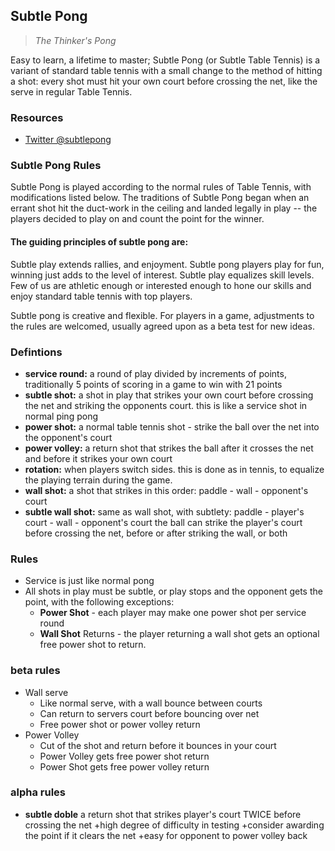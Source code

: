 ## Subtle Pong
>*The Thinker's Pong*

Easy to learn, a lifetime to master; Subtle Pong (or Subtle Table Tennis) is a variant of standard table tennis with a small change to the method of hitting a shot: every shot must hit your own court before crossing the net, like the serve in regular Table Tennis.

### Resources
- [Twitter @subtlepong](https://twitter.com/subtlepong)

### Subtle Pong Rules
Subtle Pong is played according to the normal rules of Table Tennis, with modifications listed below. The traditions of Subtle Pong began when an errant shot hit the duct-work in the ceiling and landed legally in play -- the players decided to play on and count the point for the winner.

#### The guiding principles of subtle pong are:
Subtle play extends rallies, and enjoyment. Subtle pong players play for fun, winning just adds to the level of interest.
Subtle play equalizes skill levels. Few of us are athletic enough or interested enough to hone our skills and enjoy standard table tennis with top players.

Subtle pong is creative and flexible. For players in a game, adjustments to the rules are welcomed, usually agreed upon as a beta test for new ideas.

### Defintions
- **service round:** a round of play divided by increments of points, traditionally 5 points of scoring in a game to win with 21 points
- **subtle shot:** a shot in play that strikes your own court before crossing the net and striking the opponents court. this is like a service shot in normal ping pong
- **power shot:** a normal table tennis shot - strike the ball over the net into the opponent's court
- **power volley:** a return shot that strikes the ball after it crosses the net and before it strikes your own court
- **rotation:** when players switch sides. this is done as in tennis, to equalize the playing terrain during the game.
- **wall shot:** a shot that strikes in this order: paddle - wall - opponent's court
- **subtle wall shot:** same as wall shot, with subtlety: paddle - player's court - wall - opponent's court
the ball can strike the player's court before crossing the net, before or after striking the wall, or both

### Rules
- Service is just like normal pong
- All shots in play must be subtle, or play stops and the opponent gets the point, with the following exceptions:
	+ **Power Shot** - each player may make one power shot per service round
	+ **Wall Shot** Returns - the player returning a wall shot gets an optional free power shot to return.

### beta rules
- Wall serve
	+ Like normal serve, with a wall bounce between courts
	+ Can return to servers court before bouncing over net
	+ Free power shot or power volley return
- Power Volley
	+ Cut of the shot and return before it bounces in your court
	+ Power Volley gets free power shot return
	+ Power Shot gets free power volley return

### alpha rules
- **subtle doble** a return shot that strikes player's court TWICE before crossing the net
	+high degree of difficulty in testing
	+consider awarding the point if it clears the net
	+easy for opponent to power volley back
